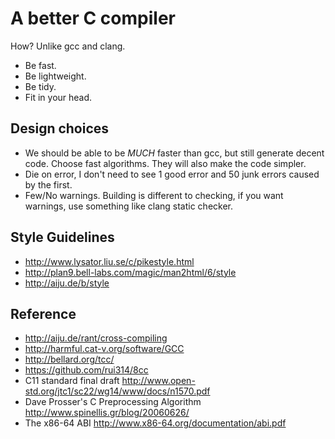 # A better C compiler

How? Unlike gcc and clang.

- Be fast.
- Be lightweight.
- Be tidy.
- Fit in your head.

## Design choices

- We should be able to be *MUCH* faster than gcc, 
but still generate decent code. Choose fast algorithms. They will also make the code simpler.
- Die on error, I don't need to see 1 good error and 50 junk errors caused by the first.
- Few/No warnings. Building is different to checking, if you want warnings, use something like clang static checker.

## Style Guidelines

- http://www.lysator.liu.se/c/pikestyle.html
- http://plan9.bell-labs.com/magic/man2html/6/style
- http://aiju.de/b/style

## Reference

- http://aiju.de/rant/cross-compiling
- http://harmful.cat-v.org/software/GCC
- http://bellard.org/tcc/
- https://github.com/rui314/8cc
- C11 standard final draft http://www.open-std.org/jtc1/sc22/wg14/www/docs/n1570.pdf
- Dave Prosser's C Preprocessing Algorithm http://www.spinellis.gr/blog/20060626/
- The x86-64 ABI http://www.x86-64.org/documentation/abi.pdf
